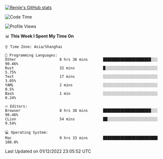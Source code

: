 [![Renjie's GitHub stats](https://github-readme-stats.vercel.app/api?username=liurenjie1024&show_icons=true&theme=chartreuse-dark)](https://github.com/anuraghazra/github-readme-stats)

<!--START_SECTION:waka-->
![Code Time](http://img.shields.io/badge/Code%20Time-387%20hrs%2022%20mins-blue)

![Profile Views](http://img.shields.io/badge/Profile%20Views-21-blue)

📊 **This Week I Spent My Time On** 

```text
⌚︎ Time Zone: Asia/Shanghai

💬 Programming Languages: 
Other                    8 hrs 38 mins       ██████████████████████░░░   90.46% 
Rust                     32 mins             █░░░░░░░░░░░░░░░░░░░░░░░░   5.75% 
Text                     17 mins             ░░░░░░░░░░░░░░░░░░░░░░░░░   3.05% 
YAML                     2 mins              ░░░░░░░░░░░░░░░░░░░░░░░░░   0.5% 
Bash                     1 min               ░░░░░░░░░░░░░░░░░░░░░░░░░   0.24%

🔥 Editors: 
Browser                  8 hrs 38 mins       ██████████████████████░░░   90.46% 
CLion                    54 mins             ██░░░░░░░░░░░░░░░░░░░░░░░   9.54%

💻 Operating System: 
Mac                      9 hrs 33 mins       █████████████████████████   100.0%

```


 Last Updated on 01/12/2022 23:05:52 UTC
<!--END_SECTION:waka-->


